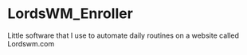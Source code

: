 # LordsWM_Enroller
Little software that I use to automate daily routines on a website called Lordswm.com 